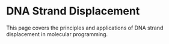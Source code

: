 # DNA Strand Displacement

This page covers the principles and applications of DNA strand displacement in molecular programming.
